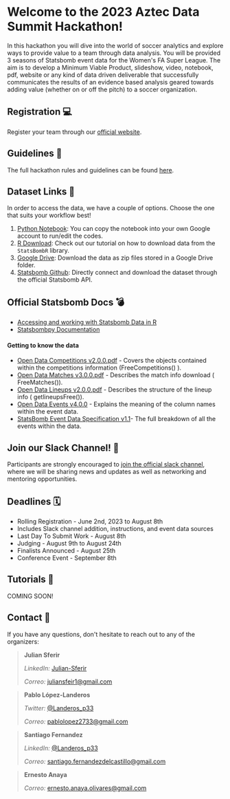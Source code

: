 # Welcome to the 2023 Aztec Data Summit Hackathon! 

In this hackathon you will dive into the world of soccer analytics and explore ways to provide value to a team through data analysis. You will be provided 3 seasons of Statsbomb event data for the Women's FA Super League. The aim is to develop a Minimum Viable Product, slideshow, video, notebook, pdf, website or any kind of data driven deliverable that successfully communicates the results of an evidence based analysis geared towards adding value (whether on or off the pitch) to a soccer organization. 

## Registration 💻 
Register your team through our [official website](https://www.aztecsds.com/).

## Guidelines 📜 
The full hackathon rules and guidelines can be found [here](https://docs.google.com/document/d/100QGnIm9kMNd2SfDaGVYzNDqEhGXC5bj_s-1mrbG7p8/edit).

## Dataset Links 🔗 
In order to access the data, we have a couple of options. Choose the one that suits your workflow best!

1. [Python Notebook](https://colab.research.google.com/drive/173hzs8T9Ba5JNZN9meJPp19WBPE-Ei3Y?usp=sharing): You can copy the notebook into your own Google account to run/edit the codes. 
2. [R Download](https://pablolopez2733.github.io/Aztec-Data-Summit/docs/r_ins.html): Check out our tutorial on how to download data from the `StatsBombR` library. 
3. [Google Drive](https://pablolopez2733.github.io/Quarto-Tutorial/Gcion_rep.html): Download the data as zip files stored in a Google Drive folder.
4. [Statsbomb Github](https://github.com/statsbomb): Directly connect and download the dataset through the official Statsbomb API. 

## Official Statsbomb Docs 💣 
- [Accessing and working with Statsbomb Data in R](https://statsbomb.com/wp-content/uploads/2022/08/Working-with-R.pdf)
- [Statsbombpy Documentation](https://github.com/statsbomb/statsbombpy)

#### Getting to know the data
- [Open Data Competitions v2.0.0.pdf](https://github.com/statsbomb/open-data/blob/master/doc/Open%20Data%20Competitions%20v2.0.0.pdf) - Covers the objects contained within the competitions information
(FreeCompetitions() ).
- [Open Data Matches v3.0.0.pdf](https://github.com/statsbomb/open-data/blob/master/doc/Open%20Data%20Matches%20v3.0.0.pdf) - Describes the match info download ( FreeMatches()).
- [Open Data Lineups v2.0.0.pdf](https://github.com/statsbomb/open-data/blob/master/doc/Open%20Data%20Lineups%20v2.0.0.pdf) - Describes the structure of the lineup info ( getlineupsFree()).
- [Open Data Events v4.0.0](https://github.com/statsbomb/open-data/blob/master/doc/Open%20Data%20Events%20v4.0.0.pdf) - Explains the meaning of the column names within the event data.
- [StatsBomb Event Data Specification v1.1](https://github.com/statsbomb/open-data/blob/master/doc/StatsBomb%20Open%20Data%20Specification%20v1.1.pdf)- The full breakdown of all the events within the data.


## Join our Slack Channel! 🎉 
Participants are strongly encouraged to [join the official slack channel](https://join.slack.com/t/aztecdatasummit/shared_invite/zt-1vvbzqi75-4XKi2CkuK09z2pivG_PGnw), where we will be sharing news and updates as well as networking and mentoring opportunities.

## Deadlines 🗓️ 
- Rolling Registration - June 2nd, 2023 to August 8th
- Includes Slack channel addition, instructions, and event data sources
- Last Day To Submit Work - August 8th
- Judging - August 9th to August 24th
- Finalists Announced - August 25th
- Conference Event - September 8th


## Tutorials 🧪 
COMING SOON! 


## Contact 📇 
If you have any questions, don't hesitate to reach out to any of the organizers:

> **Julian Sferir**
> 
> _LinkedIn:_ [Julian-Sferir](https://www.linkedin.com/in/julian-sfeir/)
>
> _Correo:_ [juliansfeir1@gmail.com](mailto:juliansfeir1@gmail.com)


> **Pablo López-Landeros**
> 
> _Twitter:_ [@Landeros_p33](https://twitter.com/Landeros_p33)
>
> _Correo:_ [pablolopez2733@gmail.com](mailto:pablolopez2733@gmail.com)


> **Santiago Fernandez**
> 
> _LinkedIn:_ [@Landeros_p33](https://twitter.com/Landeros_p33)
>
> _Correo:_ [santiago.fernandezdelcastillo@gmail.com](santiago.fernandezdelcastillo@gmail.com)

> **Ernesto Anaya** 
>
> _Correo:_ [ernesto.anaya.olivares@gmail.com](ernesto.anaya.olivares@gmail.com)
